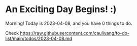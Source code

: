 # An Exciting Day Begins! :)

Morning! Today is 2023-04-08, and you have 0 things to do.

Check https://raw.githubusercontent.com/cauliyang/to-do-list/main/todos/2023-04-08.md